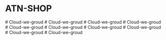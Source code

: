 # ATN-SHOP
#   C l o u d - w e - g r o u d  
 #   C l o u d - w e - g r o u d  
 #   C l o u d - w e - g r o u d  
 #   C l o u d - w e - g r o u d  
 #   C l o u d - w e - g r o u d  
 #   C l o u d - w e - g r o u d  
 #   C l o u d - w e - g r o u d  
 #   C l o u d - w e - g r o u d  
 #   C l o u d - w e - g r o u d  
 #   C l o u d - w e - g r o u d  
 